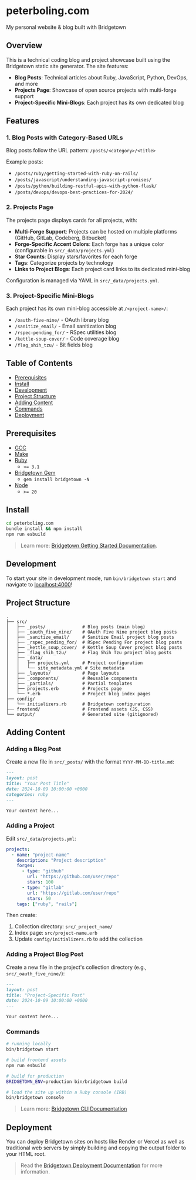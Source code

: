 # peterboling.com

My personal website & blog built with Bridgetown

## Overview

This is a technical coding blog and project showcase built using the Bridgetown static site generator. The site features:

- **Blog Posts**: Technical articles about Ruby, JavaScript, Python, DevOps, and more
- **Projects Page**: Showcase of open source projects with multi-forge support
- **Project-Specific Mini-Blogs**: Each project has its own dedicated blog

## Features

### 1. Blog Posts with Category-Based URLs

Blog posts follow the URL pattern: `/posts/<category>/<title>`

Example posts:
- `/posts/ruby/getting-started-with-ruby-on-rails/`
- `/posts/javascript/understanding-javascript-promises/`
- `/posts/python/building-restful-apis-with-python-flask/`
- `/posts/devops/devops-best-practices-for-2024/`

### 2. Projects Page

The projects page displays cards for all projects, with:
- **Multi-Forge Support**: Projects can be hosted on multiple platforms (GitHub, GitLab, Codeberg, Bitbucket)
- **Forge-Specific Accent Colors**: Each forge has a unique color (configurable in `src/_data/projects.yml`)
- **Star Counts**: Display stars/favorites for each forge
- **Tags**: Categorize projects by technology
- **Links to Project Blogs**: Each project card links to its dedicated mini-blog

Configuration is managed via YAML in `src/_data/projects.yml`.

### 3. Project-Specific Mini-Blogs

Each project has its own mini-blog accessible at `/<project-name>/`:

- `/oauth-five-nine/` - OAuth library blog
- `/sanitize_email/` - Email sanitization blog
- `/rspec-pending_for/` - RSpec utilities blog
- `/kettle-soup-cover/` - Code coverage blog
- `/flag_shih_tzu/` - Bit fields blog

## Table of Contents

- [Prerequisites](#prerequisites)
- [Install](#install)
- [Development](#development)
- [Project Structure](#project-structure)
- [Adding Content](#adding-content)
- [Commands](#commands)
- [Deployment](#deployment)

## Prerequisites

- [GCC](https://gcc.gnu.org/install/)
- [Make](https://www.gnu.org/software/make/)
- [Ruby](https://www.ruby-lang.org/en/downloads/)
  - `>= 3.1`
- [Bridgetown Gem](https://rubygems.org/gems/bridgetown)
  - `gem install bridgetown -N`
- [Node](https://nodejs.org)
  - `>= 20`

## Install

```sh
cd peterboling.com
bundle install && npm install
npm run esbuild
```
> Learn more: [Bridgetown Getting Started Documentation](https://www.bridgetownrb.com/docs/).

## Development

To start your site in development mode, run `bin/bridgetown start` and navigate to [localhost:4000](https://localhost:4000/)!

## Project Structure

```
.
├── src/
│   ├── _posts/              # Blog posts (main blog)
│   ├── _oauth_five_nine/    # OAuth Five Nine project blog posts
│   ├── _sanitize_email/     # Sanitize Email project blog posts
│   ├── _rspec_pending_for/  # RSpec Pending For project blog posts
│   ├── _kettle_soup_cover/  # Kettle Soup Cover project blog posts
│   ├── _flag_shih_tzu/      # Flag Shih Tzu project blog posts
│   ├── _data/
│   │   ├── projects.yml     # Project configuration
│   │   └── site_metadata.yml # Site metadata
│   ├── _layouts/            # Page layouts
│   ├── _components/         # Reusable components
│   ├── _partials/           # Partial templates
│   ├── projects.erb         # Projects page
│   └── *.erb                # Project blog index pages
├── config/
│   └── initializers.rb      # Bridgetown configuration
├── frontend/                # Frontend assets (JS, CSS)
└── output/                  # Generated site (gitignored)
```

## Adding Content

### Adding a Blog Post

Create a new file in `src/_posts/` with the format `YYYY-MM-DD-title.md`:

```markdown
---
layout: post
title: "Your Post Title"
date: 2024-10-09 10:00:00 +0000
categories: ruby
---

Your content here...
```

### Adding a Project

Edit `src/_data/projects.yml`:

```yaml
projects:
  - name: "project-name"
    description: "Project description"
    forges:
      - type: "github"
        url: "https://github.com/user/repo"
        stars: 100
      - type: "gitlab"
        url: "https://gitlab.com/user/repo"
        stars: 50
    tags: ["ruby", "rails"]
```

Then create:
1. Collection directory: `src/_project_name/`
2. Index page: `src/project-name.erb`
3. Update `config/initializers.rb` to add the collection

### Adding a Project Blog Post

Create a new file in the project's collection directory (e.g., `src/_oauth_five_nine/`):

```markdown
---
layout: post
title: "Project-Specific Post"
date: 2024-10-09 10:00:00 +0000
---

Your content here...
```

### Commands

```sh
# running locally
bin/bridgetown start

# build frontend assets
npm run esbuild

# build for production
BRIDGETOWN_ENV=production bin/bridgetown build

# load the site up within a Ruby console (IRB)
bin/bridgetown console
```

> Learn more: [Bridgetown CLI Documentation](https://www.bridgetownrb.com/docs/command-line-usage)

## Deployment

You can deploy Bridgetown sites on hosts like Render or Vercel as well as traditional web servers by simply building and copying the output folder to your HTML root.

> Read the [Bridgetown Deployment Documentation](https://www.bridgetownrb.com/docs/deployment) for more information.
